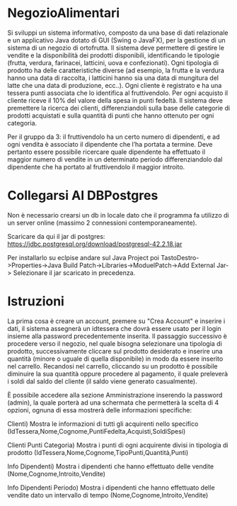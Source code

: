 # NegozioAlimentari

Si sviluppi un sistema informativo, composto da una base di dati relazionale e un applicativo Java dotato di GUI (Swing o JavaFX), per la gestione di un sistema di un negozio di ortofrutta. Il sistema deve permettere di gestire le vendite e la disponibilità dei prodotti disponibili, identificando le tipologie (frutta, verdura, farinacei, latticini, uova e confezionati). Ogni tipologia di prodotto ha delle caratteristiche diverse (ad esempio, la frutta e la verdura hanno una data di raccolta, i latticini hanno sia una data di mungitura del latte che una data di produzione, ecc..). Ogni cliente è registrato e ha una tessera punti associata che lo identifica al fruttivendolo. Per ogni acquisto il cliente riceve il 10% del valore della spesa in punti fedeltà. Il sistema deve premettere la ricerca dei clienti, differenziandoli sulla base delle categorie di prodotti acquistati e sulla quantità di punti che hanno ottenuto per ogni categoria.

Per il gruppo da 3: il fruttivendolo ha un certo numero di dipendenti, e ad ogni vendita è associato il dipendente che l’ha portata a termine. Deve pertanto essere possibile ricercare quale dipendente ha effettuato il maggior numero di vendite in un determinato periodo differenziandolo dal dipendente che ha portato al fruttivendolo il maggior introito.




# Collegarsi Al DBPostgres

Non è necessario crearsi un db in locale dato che il programma fa utilizzo di un server online (massimo 2 connessioni contemporaneamente).

Scaricare da qui il jar di postgres: https://jdbc.postgresql.org/download/postgresql-42.2.18.jar

Per installarlo su eclpise andare sul Java Project poi TastoDestro->Properties->Java Build Patch->Libraries->ModuelPatch->Add External Jar-> Selezionare il jar scaricato in precedenza.




# Istruzioni

La prima cosa è creare un account, premere su "Crea Account" e inserire i dati, il sistema assegnerà un idtessera che dovrà essere usato per il login insieme alla password precedentemente inserita. Il passaggio successivo è procedere verso il negozio, nel quale bisogna selezionare una tipologia di prodotto, successivamente cliccare sul prodotto desiderato e inserire una quantità (minore o uguale di quella disponibile) in modo da essere inserito nel carrello. Recandosi nel carrello, cliccando su un prodotto è possibile diminuire la sua quantità oppure procedere al pagamento, il quale preleverà i soldi dal saldo del cliente (il saldo viene generato casualmente).

È possibile accedere alla sezione Amministrazione inserendo la password (admin), la quale porterà ad una schermata che permetterà la scelta di 4 opzioni, ognuna di essa mostrerà delle informazioni specifiche:

Clienti) Mostra le informazioni di tutti gli acquirenti nello specifico (IdTessera,Nome,Cognome,PuntiFedelta,Acquisti,SoldiSpesi)

Clienti Punti Categoria) Mostra i punti di ogni acquirente divisi in tipologia di prodotto (IdTessera,Nome,Cognome,TipoPunti,Quantità,Punti)

Info Dipendenti) Mostra i dipendenti che hanno effettuato delle vendite (Nome,Cognome,Introito,Vendite)

Info Dipendenti Periodo) Mostra i dipendenti che hanno effettuato delle vendite dato un intervallo di tempo (Nome,Cognome,Introito,Vendite)
